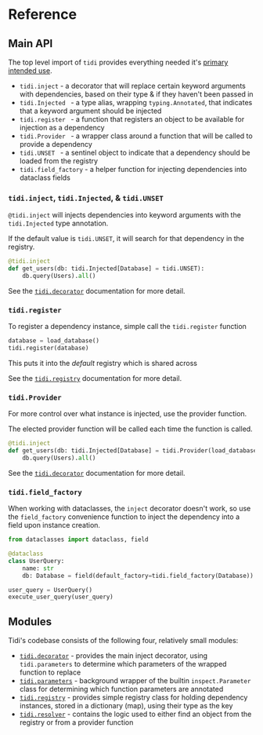 # Reference

## Main API

The top level import of `tidi` provides everything needed it's [primary intended use](/usage).

* `tidi.inject` - a decorator that will replace certain keyword arguments with dependencies, based on their type & if they haven't been passed in
* `tidi.Injected ` - a type alias, wrapping `typing.Annotated`, that indicates that a keyword argument should be injected
* `tidi.register ` - a function that registers an object to be available for injection as a dependency
* `tidi.Provider ` - a wrapper class around a function that will be called to provide a dependency
* `tidi.UNSET ` - a sentinel object to indicate that a dependency should be loaded from the registry
* `tidi.field_factory` - a helper function for injecting dependencies into dataclass fields

### `tidi.inject`, `tidi.Injected`, & `tidi.UNSET`

`@tidi.inject` will injects dependencies into keyword arguments with the `tidi.Injected` type
annotation.

If the default value is `tidi.UNSET`, it will search for that dependency in the
registry.

``` py
@tidi.inject
def get_users(db: tidi.Injected[Database] = tidi.UNSET):
    db.query(Users).all()
```

See the [`tidi.decorator`](./decorator.md) documentation for more detail.

### `tidi.register`

To register a dependency instance, simple call the `tidi.register` function

``` py
database = load_database()
tidi.register(database)
```

This puts it into the _default_ registry which is shared across

See the [`tidi.registry`](./registry.md) documentation for more detail.


### `tidi.Provider`

For more control over what instance is injected, use the provider function.

The elected provider function will be called each time the function is called.

``` py
@tidi.inject
def get_users(db: tidi.Injected[Database] = tidi.Provider(load_database)):
    db.query(Users).all()
```

See the [`tidi.decorator`](./decorator.md) documentation for more detail.

### `tidi.field_factory`

When working with dataclasses, the `inject` decorator doesn't work, so use the
`field_factory` convenience function to inject the dependency into a field upon
instance creation.

``` py
from dataclasses import dataclass, field

@dataclass
class UserQuery:
    name: str
    db: Database = field(default_factory=tidi.field_factory(Database))

user_query = UserQuery()
execute_user_query(user_query)
```

## Modules

Tidi's codebase consists of the following four, relatively small modules:

* [`tidi.decorator`](./decorator.md) - provides the main inject decorator, using `tidi.parameters` to determine which parameters of the wrapped function to replace
* [`tidi.parameters`](./parameters.md) - background wrapper of the builtin `inspect.Parameter` class for determining which function parameters are annotated
* [`tidi.registry`](./registry.md) - provides simple registry class for holding dependency instances, stored in a dictionary (map), using their type as the key
* [`tidi.resolver`](./resolver.md) - contains the logic used to either find an object from the registry or from a provider function
